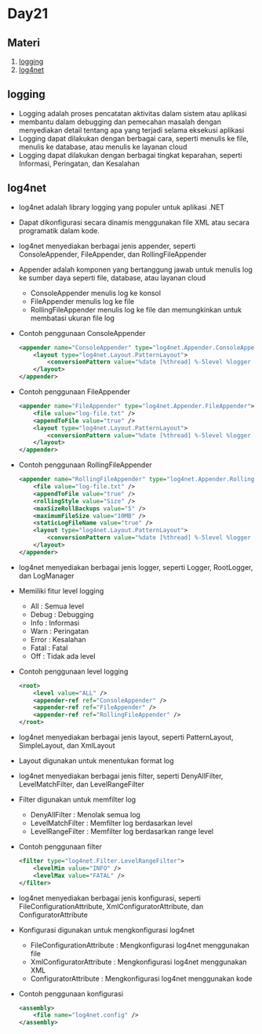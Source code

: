 # Day21

## Materi
1. [logging](./logging)
1. [log4net](./log4net)

## logging
- Logging adalah proses pencatatan aktivitas dalam sistem atau aplikasi
- membantu dalam debugging dan pemecahan masalah dengan menyediakan detail tentang apa yang terjadi selama eksekusi aplikasi
- Logging dapat dilakukan dengan berbagai cara, seperti menulis ke file, menulis ke database, atau menulis ke layanan cloud
- Logging dapat dilakukan dengan berbagai tingkat keparahan, seperti Informasi, Peringatan, dan Kesalahan

## log4net
- log4net adalah library logging yang populer untuk aplikasi .NET
- Dapat dikonfigurasi secara dinamis menggunakan file XML atau secara programatik dalam kode.
- log4net menyediakan berbagai jenis appender, seperti ConsoleAppender, FileAppender, dan RollingFileAppender
- Appender adalah komponen yang bertanggung jawab untuk menulis log ke sumber daya seperti file, database, atau layanan cloud
    - ConsoleAppender menulis log ke konsol
    - FileAppender menulis log ke file
    - RollingFileAppender menulis log ke file dan memungkinkan untuk membatasi ukuran file log
- Contoh penggunaan ConsoleAppender
    ```xml
    <appender name="ConsoleAppender" type="log4net.Appender.ConsoleAppender">
        <layout type="log4net.Layout.PatternLayout">
            <conversionPattern value="%date [%thread] %-5level %logger - %message%newline" />
        </layout>
    </appender>
    ```
- Contoh penggunaan FileAppender
    ```xml 
    <appender name="FileAppender" type="log4net.Appender.FileAppender">
        <file value="log-file.txt" />
        <appendToFile value="true" />
        <layout type="log4net.Layout.PatternLayout">
            <conversionPattern value="%date [%thread] %-5level %logger - %message%newline" />
        </layout>
    </appender>
    ```
- Contoh penggunaan RollingFileAppender
    ```xml
    <appender name="RollingFileAppender" type="log4net.Appender.RollingFileAppender">
        <file value="log-file.txt" />
        <appendToFile value="true" />
        <rollingStyle value="Size" />
        <maxSizeRollBackups value="5" />
        <maximumFileSize value="10MB" />
        <staticLogFileName value="true" />
        <layout type="log4net.Layout.PatternLayout">
            <conversionPattern value="%date [%thread] %-5level %logger - %message%newline" />
        </layout>
    </appender>
    ```

- log4net menyediakan berbagai jenis logger, seperti Logger, RootLogger, dan LogManager
- Memiliki fitur level logging
    - All : Semua level
    - Debug : Debugging
    - Info : Informasi
    - Warn : Peringatan
    - Error : Kesalahan
    - Fatal : Fatal
    - Off : Tidak ada level
- Contoh penggunaan level logging
    ```xml
    <root>
        <level value="ALL" />
        <appender-ref ref="ConsoleAppender" />
        <appender-ref ref="FileAppender" />
        <appender-ref ref="RollingFileAppender" />
    </root>
    ```

- log4net menyediakan berbagai jenis layout, seperti PatternLayout, SimpleLayout, dan XmlLayout
- Layout digunakan untuk menentukan format log
- log4net menyediakan berbagai jenis filter, seperti DenyAllFilter, LevelMatchFilter, dan LevelRangeFilter
- Filter digunakan untuk memfilter log
    - DenyAllFilter : Menolak semua log
    - LevelMatchFilter : Memfilter log berdasarkan level
    - LevelRangeFilter : Memfilter log berdasarkan range level
- Contoh penggunaan filter
    ```xml
    <filter type="log4net.Filter.LevelRangeFilter">
        <levelMin value="INFO" />
        <levelMax value="FATAL" />
    </filter>
    ```

- log4net menyediakan berbagai jenis konfigurasi, seperti FileConfigurationAttribute, XmlConfiguratorAttribute, dan ConfiguratorAttribute
- Konfigurasi digunakan untuk mengkonfigurasi log4net
    - FileConfigurationAttribute : Mengkonfigurasi log4net menggunakan file
    - XmlConfiguratorAttribute : Mengkonfigurasi log4net menggunakan XML
    - ConfiguratorAttribute : Mengkonfigurasi log4net menggunakan kode
- Contoh penggunaan konfigurasi
    ```xml
    <assembly>
        <file name="log4net.config" />
    </assembly>
    ```